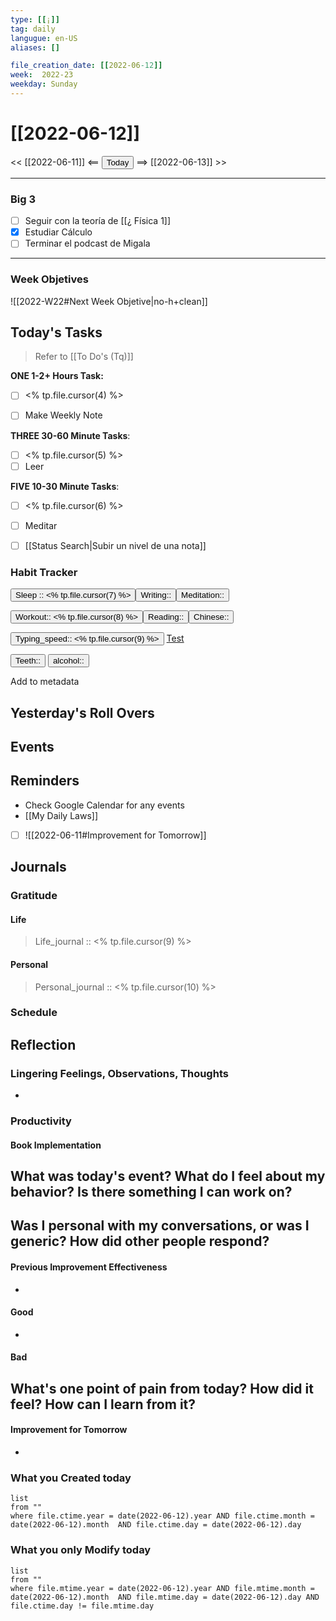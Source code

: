 ```yaml
---
type: [[¡]]
tag: daily
langugue: en-US
aliases: []

file_creation_date: [[2022-06-12]]
week:  2022-23
weekday: Sunday
---
```


# [[2022-06-12]]
<< [[2022-06-11]] <== <button class="date_button_today">Today</button> ==> [[2022-06-13]] >>

---
### Big 3
- [ ] Seguir con la teoría de [[¿ Física 1]]
- [x] Estudiar Cálculo 
- [ ] Terminar el podcast de Migala

---
### Week Objetives 
![[2022-W22#Next Week Objetive|no-h+clean]]
## Today's Tasks
> Refer to [[To Do's (Tq)]]

**ONE 1-2+ Hours Task:**
- [ ] <% tp.file.cursor(4) %>

- [ ] Make Weekly Note





**THREE 30-60 Minute Tasks**:
- [ ] <% tp.file.cursor(5) %>
- [ ] Leer 

**FIVE 10-30 Minute Tasks**:
- [ ] <% tp.file.cursor(6) %>
- [ ] Meditar
- [ ] [[Status Search|Subir un nivel de una nota]] 


### Habit Tracker


<button class="date_button_today">Sleep :: <% tp.file.cursor(7) %></button><button class="date_button_today">Writing:: </button><button class="date_button_today">Meditation:: </button>

<button class="date_button_today">Workout:: <% tp.file.cursor(8) %></button><button class="date_button_today">Reading:: </button><button class="date_button_today">Chinese:: </button>

<button class="date_button_today">Typing_speed:: 
<% tp.file.cursor(9) %></button>
[Test](https://10fastfingers.com/typing-test/english)

<button class="date_button_today"> Teeth:: </button>
<button class="date_button_today"> alcohol:: </button>

Add to metadata


## Yesterday's Roll Overs

## Events 

## Reminders
- Check Google Calendar for any events
- [[My Daily Laws]]
- [ ] ![[2022-06-11#Improvement for Tomorrow]]
## Journals
### Gratitude
#### Life
>  Life_journal :: <% tp.file.cursor(9) %>
#### Personal
>  Personal_journal :: <% tp.file.cursor(10) %>



### Schedule

## Reflection
### Lingering Feelings, Observations, Thoughts
- 
### Productivity
#### Book Implementation
**What was today's event? What do I feel about my behavior? Is there something I can work on?**
- 
**Was I personal with my conversations, or was I generic? How did other people respond?**
- 
#### Previous Improvement Effectiveness 
- 
#### Good
- 
#### Bad
**What's one point of pain from today? How did it feel? How can I learn from it?**
- 
#### Improvement for Tomorrow
- 


### What you Created today
```dataview
list
from ""
where file.ctime.year = date(2022-06-12).year AND file.ctime.month = date(2022-06-12).month  AND file.ctime.day = date(2022-06-12).day 
```

### What you only Modify today
```dataview
list
from ""
where file.mtime.year = date(2022-06-12).year AND file.mtime.month = date(2022-06-12).month  AND file.mtime.day = date(2022-06-12).day AND file.ctime.day != file.mtime.day
```

